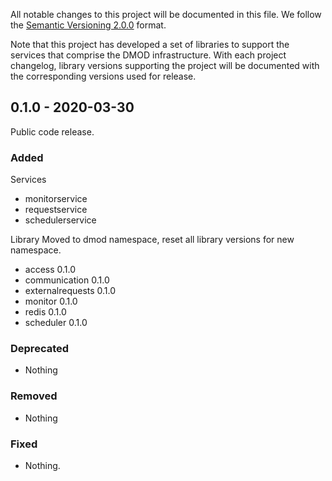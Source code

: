 All notable changes to this project will be documented in this file.
We follow the [Semantic Versioning 2.0.0](http://semver.org/) format.

Note that this project has developed a set of libraries to support the
services that comprise the DMOD infrastructure.  With each project changelog,
library versions supporting the project will be documented with the
corresponding versions used for release.

## 0.1.0 - 2020-03-30
Public code release.

### Added

Services
* monitorservice
* requestservice
* schedulerservice

Library
Moved to dmod namespace, reset all library versions for new namespace.
* access 0.1.0
* communication 0.1.0
* externalrequests 0.1.0
* monitor 0.1.0
* redis 0.1.0
* scheduler 0.1.0

### Deprecated

- Nothing

### Removed

- Nothing

### Fixed

- Nothing.
